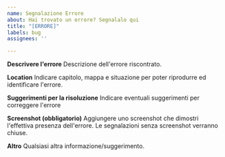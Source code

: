 ```yaml
---
name: Segnalazione Errore
about: Hai trovato un errore? Segnalalo qui
title: "[ERRORE]"
labels: bug
assignees: ''

---
```


**Descrivere l'errore**
Descrizione dell'errore riscontrato.

**Location**
Indicare capitolo, mappa e situazione per poter riprodurre ed identificare l'errore.

**Suggerimenti per la risoluzione**
Indicare eventuali suggerimenti per correggere l'errore

**Screenshot (obbligatorio)**
Aggiungere uno screenshot che dimostri l'effettiva presenza dell'errore. Le segnalazioni senza screenshot verranno chiuse.

**Altro**
Qualsiasi altra informazione/suggerimento.
